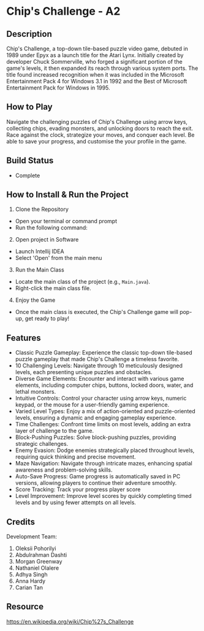 # **Chip's Challenge - A2**  

## **Description** <br>
Chip's Challenge, a top-down tile-based puzzle video game, debuted in 1989 under Epyx as a launch title for the Atari Lynx. Initially created by developer Chuck Sommerville, who forged a significant portion of the game's levels, it then expanded its reach through various system ports. The title found increased recognition when it was included in the Microsoft Entertainment Pack 4 for Windows 3.1 in 1992 and the Best of Microsoft Entertainment Pack for Windows in 1995.

## **How to Play** <br>
Navigate the challenging puzzles of Chip's Challenge using arrow keys, collecting chips, evading monsters, and unlocking doors to reach the exit. Race against the clock, strategize your moves, and conquer each level. Be able to save your progress, and customise the your profile in the game. 

## **Build Status** <br>
- Complete

## **How to Install & Run the Project** <br>
1. Clone the Repository
- Open your terminal or command prompt
- Run the following command:


2. Open project in Software
- Launch Intellij IDEA
- Select 'Open' from the main menu


3. Run the Main Class
- Locate the main class of the project (e.g., `Main.java`).
- Right-click the main class file.


4. Enjoy the Game
- Once the main class is executed, the Chip's Challenge game will pop-up, get ready to play!

## **Features** <br>
- Classic Puzzle Gameplay: Experience the classic top-down tile-based puzzle gameplay that made Chip's Challenge a timeless favorite.
- 10 Challenging Levels: Navigate through 10 meticulously designed levels, each presenting unique puzzles and obstacles.
- Diverse Game Elements: Encounter and interact with various game elements, including computer chips, buttons, locked doors, water, and lethal monsters.
- Intuitive Controls: Control your character using arrow keys, numeric keypad, or the mouse for a user-friendly gaming experience.
- Varied Level Types: Enjoy a mix of action-oriented and puzzle-oriented levels, ensuring a dynamic and engaging gameplay experience.
- Time Challenges: Confront time limits on most levels, adding an extra layer of challenge to the game.
- Block-Pushing Puzzles: Solve block-pushing puzzles, providing strategic challenges.
- Enemy Evasion: Dodge enemies strategically placed throughout levels, requiring quick thinking and precise movement.
- Maze Navigation: Navigate through intricate mazes, enhancing spatial awareness and problem-solving skills.
- Auto-Save Progress: Game progress is automatically saved in PC versions, allowing players to continue their adventure smoothly.
- Score Tracking: Track your progress player score
- Level Improvement: Improve level scores by quickly completing timed levels and by using fewer attempts on all levels.

## **Credits** <br>
Development Team: 
1. Oleksii Pohorilyi
2. Abdulrahman Dashti
3. Morgan Greenway
4. Nathaniel Olalere
5. Adhya Singh
6. Anna Hardy
7. Carian Tan

## **Resource** <br>
https://en.wikipedia.org/wiki/Chip%27s_Challenge

